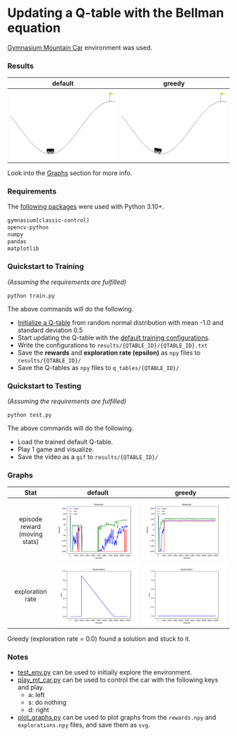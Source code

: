 # Updating a Q-table with the Bellman equation

[Gymnasium Mountain Car](https://gymnasium.farama.org/environments/classic_control/mountain_car/) environment was used.

### Results

|                             default                              |                              greedy                              |
|:----------------------------------------------------------------:|:----------------------------------------------------------------:|
| ![](results/default-2023-07-13-08-51-31/2023-07-21-08-18-03.gif) | ![](results/exploit-2023-07-12-05-19-03/2023-07-21-08-19-21.gif) |

Look into the [Graphs](#graphs) section for more info.

### Requirements
The [following packages](requirements.txt) were used with Python 3.10+.
```
gymnasium[classic-control]
opencv-python
numpy
pandas
matplotlib
```

### Quickstart to Training
_(Assuming the requirements are fulfilled)_
```
python train.py
```
The above commands will do the following.
- [Initialize a Q-table](helpers/q_table_helper.py?plain=1#L10) from random normal distribution with mean -1.0 and standard deviation 0.5
- Start updating the Q-table with the [default training configurations](helpers/config.py).
- Write the configurations to `results/{QTABLE_ID}/{QTABLE_ID}.txt`
- Save the **rewards** and **exploration rate (epsilon)** as `npy` files to `results/{QTABLE_ID}/`
- Save the Q-tables as `npy` files to `q_tables/{QTABLE_ID}/`

### Quickstart to Testing
_(Assuming the requirements are fulfilled)_
```
python test.py
```
The above commands will do the following.
- Load the trained default Q-table.
- Play 1 game and visualize.
- Save the video as a `gif` to `results/{QTABLE_ID}/`

### Graphs

|             Stat              |                          default                          |                          greedy                           |
|:-----------------------------:|:---------------------------------------------------------:|:---------------------------------------------------------:|
| episode reward (moving stats) |   ![](results/default-2023-07-13-08-51-31/rewards.svg)    |   ![](results/exploit-2023-07-12-05-19-03/rewards.svg)    |
|       exploration rate        | ![](results/default-2023-07-13-08-51-31/explorations.svg) | ![](results/exploit-2023-07-12-05-19-03/explorations.svg) |

Greedy (exploration rate = 0.0) found a solution and stuck to it.

### Notes
- [test_env.py](helpers/test_env.py) can be used to initially explore the environment.
- [play_mt_car.py](helpers/play_mt_car.py) can be used to control the car with the following keys and play.
  - a: left
  - s: do nothing
  - d: right
- [plot_graphs.py](helpers/plot_graphs.py) can be used to plot graphs from the `rewards.npy` and `explorations.npy` files, and save them as `svg`.
